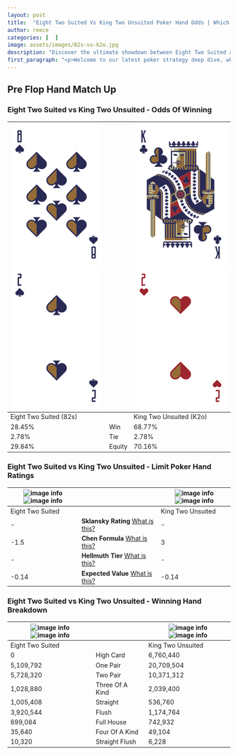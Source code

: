 ```yaml
---
layout: post
title:  "Eight Two Suited Vs King Two Unsuited Poker Hand Odds | Which Is The Better Hand In Poker? A Complete Guide"
author: reece
categories: [  ]
image: assets/images/82s-vs-k2o.jpg
description: "Discover the ultimate showdown between Eight Two Suited and King Two Unsuited in poker! Uncover the odds, strategies, and scenarios where one hand triumphs over the other. Get ready to up your poker game with this thrilling analysis."
first_paragraph: "<p>Welcome to our latest poker strategy deep dive, where we're pitting two distinct hands against each other in a high-stakes showdown: Eight Two Suited vs King Two Unsuited.</p><p>In the dynamic world of poker, every decision counts, and knowing which hand holds the upper hand is key to your success at the table.</p><p>In this article, we'll dissect these two hands, explore the scenarios where one dominates the other, and equip you with the knowledge to make strategic choices that can tip the odds in your favor.</p><p>Get ready to unravel the intriguing dynamics of these poker hands and elevate your game to new heights.</p>"
---
```




[comment]: # (sp0)

## Pre Flop Hand Match Up

<div class="table hand-ratings" markdown="1"> 



### Eight Two Suited vs King Two Unsuited - Odds Of Winning


    
| ![image info](assets/images/hand1/8.png) ![image info](assets/images/hand1/2.png) |  | ![image info](assets/images/hand2/k.png) ![image info](assets/images/hand2/2o.png) |
| -------- | -------- | -------- |
| Eight Two Suited (82s) |  | King Two Unsuited (K2o) |
| 28.45% | Win | 68.77% |
| 2.78% | Tie | 2.78% |
| 29.84% | Equity | 70.16% |




[comment]: # (sp1)



### Eight Two Suited vs King Two Unsuited - Limit Poker Hand Ratings


    
| ![image info](https://www.riverpairs.com/assets/images/hand1/8.png) ![image info](https://www.riverpairs.com/assets/images/hand1/2.png) |  | ![image info](https://www.riverpairs.com/assets/images/hand2/k.png) ![image info](https://www.riverpairs.com/assets/images/hand2/2o.png) |
| -------- | -------- | -------- |
| Eight Two Suited |  | King Two Unsuited |
| - | **Sklansky Rating** [What is this?](/sklansky-rating-explained) | - |
| -1.5 | **Chen Formula** [What is this?](/chen-formula-explained) | 3 |
| - | **Hellmuth Tier** [What is this?](/Hellmuth-tier-explained) | - |
| -0.14 | **Expected Value** [What is this?](/expected-value-explained) | -0.14 |




[comment]: # (sp2)



### Eight Two Suited vs King Two Unsuited - Winning Hand Breakdown


    
| ![image info](https://www.riverpairs.com/assets/images/hand1/8.png) ![image info](https://www.riverpairs.com/assets/images/hand1/2.png) |  | ![image info](https://www.riverpairs.com/assets/images/hand2/k.png) ![image info](https://www.riverpairs.com/assets/images/hand2/2o.png) |
| -------- | -------- | -------- |
| Eight Two Suited |  | King Two Unsuited |
| 0 | High Card | 6,760,440 |
| 5,109,792 | One Pair | 20,709,504 |
| 5,728,320 | Two Pair | 10,371,312 |
| 1,028,880 | Three Of A Kind | 2,039,400 |
| 1,005,408 | Straight | 536,760 |
| 3,920,544 | Flush | 1,174,764 |
| 699,084 | Full House | 742,932 |
| 35,640 | Four Of A Kind | 49,104 |
| 10,320 | Straight Flush | 6,228 |




[comment]: # (sp3)



</div>

[comment]: # (sp4)



[comment]: # (sp5)

